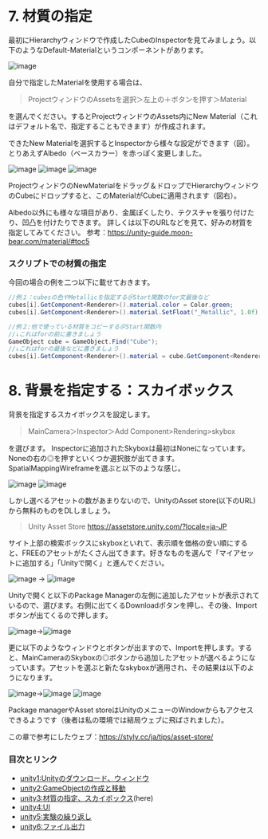# 7. 材質の指定

最初にHierarchyウィンドウで作成したCubeのInspectorを見てみましょう。以下のようなDefault-Materialというコンポーネントがあります。

![image](https://user-images.githubusercontent.com/5643842/128003563-8656b57f-a861-495e-9591-083cb2e649db.png)


自分で指定したMaterialを使用する場合は、
> ProjectウィンドウのAssetsを選択＞左上の＋ボタンを押す＞Material

を選んでください。するとProjectウィンドウのAssets内にNew Material（これはデフォルト名で、指定することもできます）が作成されます。

できたNew Materialを選択するとInspectorから様々な設定ができます（図）。
とりあえずAlbedo（ベースカラー）を赤っぽく変更しました。

![image](https://user-images.githubusercontent.com/5643842/128003594-41c0dcdc-51eb-4124-b80b-cb0e6d796ed8.png) ![image](https://user-images.githubusercontent.com/5643842/128003601-d77ef944-c33a-4992-838c-e579c41bf406.png) ![image](https://user-images.githubusercontent.com/5643842/128003612-9de8b44d-9dab-428b-8831-2862322b9c66.png)


ProjectウィンドウのNewMaterialをドラッグ＆ドロップでHierarchyウィンドウのCubeにドロップすると、このMaterialがCubeに適用されます（図右）。

Albedo以外にも様々な項目があり、金属ぽくしたり、テクスチャを張り付けたり、凹凸を付けたりできます。
詳しくは以下のURLなどを見て、好みの材質を指定してみてください。
参考：https://unity-guide.moon-bear.com/material/#toc5

### スクリプトでの材質の指定
今回の場合の例を二つ以下に載せておきます。
```c#
//例１：cubesの色やMetallicを指定する＠Start関数のfor文最後など
cubes[i].GetComponent<Renderer>().material.color = Color.green;
cubes[i].GetComponent<Renderer>().material.SetFloat("_Metallic", 1.0f);//cubeだとメタリックはわかりにくいですが…
```
```c#   
//例２:他で使っている材質をコピーする＠Start関数内
//↓これはforの前に書きましょう
GameObject cube = GameObject.Find("Cube");
//↓これはforの最後などに書きましょう
cubes[i].GetComponent<Renderer>().material = cube.GetComponent<Renderer>().material;
```


# 8. 背景を指定する：スカイボックス

背景を指定するスカイボックスを設定します。

> MainCamera＞Inspector＞Add Component>Rendering>skybox

を選びます。
Inspectorに追加されたSkyboxは最初はNoneになっています。Noneの右の◎を押すといくつか選択肢が出てきます。SpatialMappingWireframeを選ぶと以下のような感じ。
   
![image](https://user-images.githubusercontent.com/5643842/128003730-67508bf5-78eb-4dc0-ad8f-f206e5b03cc0.png) ![image](https://user-images.githubusercontent.com/5643842/128003736-5b08ecd4-b31a-49ad-bff2-748673b14a29.png)


しかし選べるアセットの数があまりないので、UnityのAsset store(以下のURL)から無料のものをDLしましょう。  
> Unity Asset Store https://assetstore.unity.com/?locale=ja-JP  

サイト上部の検索ボックスにskyboxといれて、表示順を価格の安い順にすると、FREEのアセットがたくさん出てきます。好きなものを選んで「マイアセットに追加する」「Unityで開く」と進んでください。


![image](https://user-images.githubusercontent.com/5643842/128003776-bff843ed-41bd-4264-b980-04c1b85ff085.png) → ![image](https://user-images.githubusercontent.com/5643842/128003783-38dd4d42-6ec7-46f7-b6a2-22e6d2c6a28d.png)


Unityで開くと以下のPackage Managerの左側に追加したアセットが表示されているので、選びます。右側に出てくるDownloadボタンを押し、その後、Importボタンが出てくるので押します。


![image](https://user-images.githubusercontent.com/5643842/128003799-ded9eb14-0f69-4c1c-a82c-72a62c1ee3bf.png)→![image](https://user-images.githubusercontent.com/5643842/128003820-afa557c3-8ff3-481f-b173-c94cfe687585.png)


更に以下のようなウィンドウとボタンが出ますので、Importを押します。すると、MainCameraのSkyboxの◎ボタンから追加したアセットが選べるようになっています。アセットを選ぶと新たなskyboxが適用され、その結果は以下のようになります。
 
 
 ![image](https://user-images.githubusercontent.com/5643842/128004848-42c7f7b5-1fb8-4b42-a2a7-92ad0d4655a0.png)→![image](https://user-images.githubusercontent.com/5643842/128004861-af1d05ee-f5b1-4ed2-9be7-2a5914533bd5.png) ![image](https://user-images.githubusercontent.com/5643842/128004868-2237229a-7043-48f1-b8fc-c7e0e4be7de9.png)





Package managerやAsset storeはUnityのメニューのWindowからもアクセスできるようです（後者は私の環境では結局ウェブに飛ばされました）。

この章で参考にしたウェブ：https://styly.cc/ja/tips/asset-store/ 



### 目次とリンク
- [unity1:Unityのダウンロード、ウィンドウ](https://github.com/yukimiteippai/Unity-minimum-for-vection-experiment/blob/main/unity1.md)
- [unity2:GameObjectの作成と移動](https://github.com/yukimiteippai/Unity-minimum-for-vection-experiment/blob/main/unity2.md)
- [unity3:材質の指定、スカイボックス](https://github.com/yukimiteippai/Unity-minimum-for-vection-experiment/blob/main/unity3.md)(here)
- [unity4:UI](https://github.com/yukimiteippai/Unity-minimum-for-vection-experiment/blob/main/unity4.md)
- [unity5:実験の繰り返し](https://github.com/yukimiteippai/Unity-minimum-for-vection-experiment/blob/main/unity5.md)
- [unity6:ファイル出力](https://github.com/yukimiteippai/Unity-minimum-for-vection-experiment/blob/main/unity6.md)

